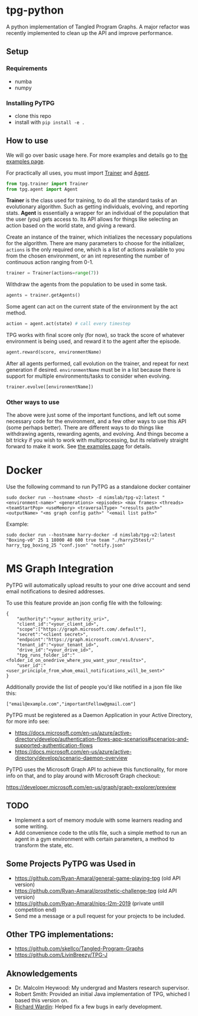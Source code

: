 # tpg-python
A python implementation of Tangled Program Graphs. A major refactor was recently implemented to clean up the API and improve performance.

## Setup

### Requirements
- numba
- numpy

### Installing PyTPG
- clone this repo
- install with `pip install -e .`

## How to use
We will go over basic usage here. For more examples and details go to [the examples page](./tpg_examples.ipynb).

For practically all uses, you must import [Trainer](./tpg/trainer.py) and [Agent](./tpg/agent.py).

```python
from tpg.trainer import Trainer
from tpg.agent import Agent
```

**Trainer** is the class used for training, to do all the standard tasks of an evolutionary algorithm. Such as getting individuals, evolving, and reporting stats. **Agent** is essentially a wrapper for an individual of the population that the user (you) gets access to. Its API allows for things like selecting an action based on the world state, and giving a reward.

Create an instance of the trainer, which initializes the necessary populations for the algorithm. There are many parameters to choose for the initializer, `actions` is the only required one, which is a list of actions available to you from the chosen environment, or an int representing the number of continuous action ranging from
0-1.

```python
trainer = Trainer(actions=range(7))
```

Withdraw the agents from the population to be used in some task.

```python
agents = trainer.getAgents()
```

Some agent can act on the current state of the environment by the act method.

```python
action = agent.act(state) # call every timestep
```

TPG works with final score only (for now), so track the score of whatever environment is being used, and reward it to the agent after the episode.

```python
agent.reward(score, environmentName)
```

After all agents performed, call evolution on the trainer, and repeat for next generation if desired. `environmentName` must be in a list because there is support for multiple environments/tasks to consider when evolving.

```python
trainer.evolve([environmentName])
```

### Other ways to use
The above were just some of the important functions, and left out some necessary code for the environment, and a few other ways to use this API (some perhaps better). There are different ways to do things like withdrawing agents, rewarding agents, and evolving. And things become a bit tricky if you wish to work with multiprocessing, but its relatively straight forward to make it work. See [the examples page](./tpg_examples.ipynb) for details.

# Docker 

Use the following command to run PyTPG as a standalone docker container

```
sudo docker run --hostname <host> -d nimslab/tpg-v2:latest "<environment-name>" <generations> <episodes> <max frames> <threads> <teamStartPop> <useMemory> <traversalType> "<results path>" <outputName> "<ms graph config path>" "<email list path>"
```
Example:
```
sudo docker run --hostname harry-docker -d nimslab/tpg-v2:latest "Boxing-v0" 25 1 18000 40 600 true team "./harry25test/" harry_tpg_boxing_25 "conf.json" "notify.json"
```

# MS Graph Integration
PyTPG will automatically upload results to your one drive account and send email notifications to desired addresses. 

To use this feature provide an json config file with the following:

```
{
    "authority":"<your_authority_uri>",
    "client_id":"<your_client_id>",
    "scope":["https://graph.microsoft.com/.default"],
    "secret":"<client secret>",
    "endpoint":"https://graph.microsoft.com/v1.0/users",
    "tenant_id":"<your_tenant_id>",
    "drive_id":"<your_drive_id>",
    "tpg_runs_folder_id":"<folder_id_on_onedrive_where_you_want_your_results>",
    "user_id":"<user_principle_from_whom_email_notifications_will_be_sent>"
}
```

Additionally provide the list of people you'd like notified in a json file like this:

```
["email@example.com","importantFellow@gmail.com"]
```

PyTPG must be registered as a Daemon Application in your Active Directory, for more info see:
- https://docs.microsoft.com/en-us/azure/active-directory/develop/authentication-flows-app-scenarios#scenarios-and-supported-authentication-flows
- https://docs.microsoft.com/en-us/azure/active-directory/develop/scenario-daemon-overview

PyTPG uses the Microsoft Graph API to achieve this functionality, for more info on that, and to play around with Microsoft Graph checkout:

https://developer.microsoft.com/en-us/graph/graph-explorer/preview



## TODO
- Implement a sort of memory module with some learners reading and some writing.
- Add convenience code to the utils file, such a simple method to run an agent in a gym environment with certain parameters, a method to transform the state, etc.

## Some Projects PyTPG was Used in
- https://github.com/Ryan-Amaral/general-game-playing-tpg (old API version)
- https://github.com/Ryan-Amaral/prosthetic-challenge-tpg (old API version)
- https://github.com/Ryan-Amaral/nips-l2m-2019 (private untill competition end)
- Send me a message or a pull request for your projects to be included.

## Other TPG implementations:
- https://github.com/skellco/Tangled-Program-Graphs
- https://github.com/LivinBreezy/TPG-J

## Aknowledgements
- Dr. Malcolm Heywood: My undergrad and Masters research supervisor.
- Robert Smith: Provided an initial Java implementation of TPG, whiched I based this version on.
- [Richard Wardin](https://github.com/Shalmezad): Helped fix a few bugs in early development.
